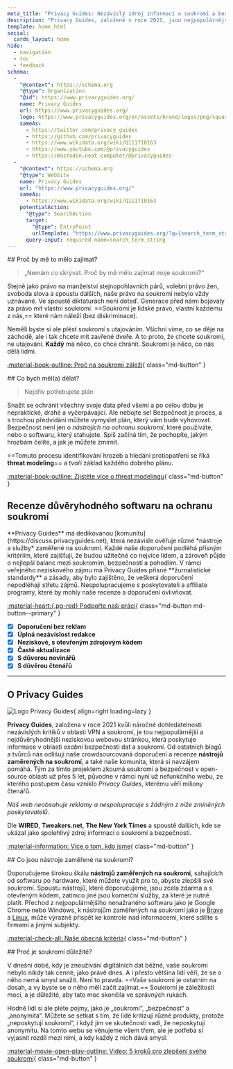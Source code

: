 ```yaml
---
meta_title: "Privacy Guides: Nezávislý zdroj informací o soukromí a bezpečnosti"
description: "Privacy Guides, založené v roce 2021, jsou nejpopulárnějším a nejdůvěryhodnějším neziskovým zdrojem pro hledání nástrojů na ochranu soukromí a učení se, jak lépe chránit svůj digitální život."
template: home.html
social:
  cards_layout: home
hide:
  - navigation
  - toc
  - feedback
schema:
  - 
    "@context": https://schema.org
    "@type": Organization
    "@id": https://www.privacyguides.org/
    name: Privacy Guides
    url: https://www.privacyguides.org/
    logo: https://www.privacyguides.org/en/assets/brand/logos/png/square/pg-yellow.png
    sameAs:
      - https://twitter.com/privacy_guides
      - https://github.com/privacyguides
      - https://www.wikidata.org/wiki/Q111710163
      - https://www.youtube.com/@privacyguides
      - https://mastodon.neat.computer/@privacyguides
  - 
    "@context": https://schema.org
    "@type": WebSite
    name: Privacy Guides
    url: "https://www.privacyguides.org/"
    sameAs:
      - https://www.wikidata.org/wiki/Q111710163
    potentialAction:
      "@type": SearchAction
      target:
        "@type": EntryPoint
        urlTemplate: "https://www.privacyguides.org/?q={search_term_string}"
      query-input: required name=search_term_string
---
```


<!-- markdownlint-disable -->
<div class="grid" markdown>
<div markdown>
## Proč by mě to mělo zajímat?

> „Nemám co skrývat. Proč by mě mělo zajímat moje soukromí?“

Stejně jako právo na manželství stejnopohlavních párů, volební právo žen, svoboda slova a spoustu dalších, naše právo na soukromí nebylo vždy uznávané. Ve spoustě diktaturách není doteď. Generace před námi bojovaly za právo mít vlastní soukromí. ==Soukromí je lidské právo, vlastní každému z nás,== které nám náleží (bez diskriminace).

Neměli byste si ale plést soukromí s utajováním. Všichni víme, co se děje na záchodě, ale i tak chcete mít zavřené dveře. A to proto, že chcete soukromí, ne utajování. **Každý** má něco, co chce chránit. Soukromí je něco, co nás dělá lidmi.

[:material-book-outline: Proč na soukromí záleží](basics/why-privacy-matters.md){ class="md-button" }
</div>

<div markdown>
## Co bych měl(a) dělat?

> Nejdřív potřebujete plán

Snažit se ochránit všechny svoje data před všemi a po celou dobu je nepraktické, drahé a vyčerpávající. Ale nebojte se! Bezpečnost je proces, a s trochou předvídání můžete vymyslet plán, který vám bude vyhovovat. Bezpečnost není jen o *nástrojích na ochranu soukromí*, které používáte, nebo o softwaru, který stahujete. Spíš začíná tím, že pochopíte, jakým hrozbám čelíte, a jak je můžete zmírnit.

==Tomuto procesu identifikování hrozeb a hledání protiopatření se říká **threat modeling**== a tvoří základ každého dobrého plánu.

[:material-book-outline: Zjistěte více o threat modelingu](basics/threat-modeling.md){ class="md-button" }
</div>
</div>

## Recenze důvěryhodného softwaru na ochranu soukromí

<div class="grid" markdown>

<div markdown>
**Privacy Guides** má dedikovanou [komunitu](https://discuss.privacyguides.net), která nezávisle ověřuje různé *nástroje a služby* zaměřené na soukromí. Každé naše doporučení podléhá přísným kritériím, které zajišťují, že budou užitečné co nejvíce lidem, a zároveň půjde o nejlepší balanc mezi soukromím, bezpečností a pohodlím. V rámci veřejného neziskového zájmu má Privacy Guides přísné **žurnalistické standardy** a zásady, aby bylo zajištěno, že veškerá doporučení nepodléhají střetu zájmů. Nespolupracujeme s poskytovateli a affiliate programy, které by mohly naše recenze a doporučení ovlivňovat.

[:material-heart:{.pg-red} Podpořte naši práci](about/donate.md){ class="md-button md-button--primary" }

</div>

- [x] **Doporučení bez reklam**
- [x] **Úplná nezávislost redakce**
- [x] **Neziskové, s otevřeným zdrojovým kódem**
- [x] **Časté aktualizace**
- [x] **S důverou novinářů**
- [x] **S důvěrou čtenářů**

</div>

---

## O Privacy Guides

![Logo Privacy Guides](assets/brand/logos/png/square/pg-yellow.png){ align=right loading=lazy }

**Privacy Guides**, založena v roce 2021 kvůli náročné dohledatelnosti nezávislých kritiků v oblasti VPN a soukromí, je tou nejpopulárnější a nejdůvěryhodnější neziskovou webovou stránkou, která poskytuje informace v oblasti *osobní* bezpečnosti dat a soukromí. Od ostatních blogů a tvůrců nás odlišují naše crowdsourcovaná doporučení a recenze **nástrojů zaměrených na soukromí**, a také naše komunita, která si navzájem pomáhá. Tým za tímto projektem zkoumá soukromí a bezpečnost v open-source oblasti už přes 5 let, původne v rámci nyní už nefunkčního webu, ze kterého postupem času vzniklo *Privacy Guides*, kterému věří miliony čtenářů.

*Náš web neobsahuje reklamy a nespolupracuje s žádným z níže zmíněných poskytovatelů.*

Dle **WIRED**, **Tweakers.net**, **The New York Times** a spoustě dalších, kde se ukázal jako spolehlivý zdroj informací o soukromí a bezpečnosti.

[:material-information: Více o tom, kdo jsme](about.md){ class="md-button" }

<div class="grid" markdown>
<div markdown>
## Co jsou nástroje zaměřené na soukromí?

Doporučujeme širokou škálu **nástrojů zaměřených na soukromí**, sahajících od softwaru po hardware, které můžete využít pro to, abyste zlepšili své soukromí. Spoustu nástrojů, které doporučujeme, jsou zcela zdarma a s otevřeným kódem, zatímco jiné jsou komerční služby, za které je nutné platit. Přechod z nejpopulárnějšího nenažraného softwaru jako je Google Chrome nebo Windows, k nástrojům zaměřených na soukromí jako je [Brave](desktop-browsers.md#brave) a [Linux](desktop.md), může výrazně přispět ke kontrole nad informacemi, které sdílíte s firmami a jinými subjekty.

[:material-check-all: Naše obecná kritéria](about/criteria.md){ class="md-button" }
</div>

<div markdown>
## Proč je soukromí důležité?

V dnešní době, kdy je zneužívání digitálních dat běžné, vaše soukromí nebylo nikdy tak cenné, jako právě dnes. A i přesto většina lidí věří, že se o něho nemá smysl snažit. Není to pravda. ==Vaše soukromí je ostatním na dosah, a vy byste se o něho měli začít zajímat.== Soukromí je záležitostí moci, a je důležité, aby tato moc skončila ve správných rukách.

Hodně lidí si ale plete pojmy, jako je „soukromí“, „bezpečnost“ a „anonymita“. Můžete se setkat s tím, že lidé kritizují různé produkty, protože „neposkytují soukromí“, i když jim ve skutečnosti vadí, že neposkytují anonymitu. Na tomto webu se věnujeme všem třem, ale je potřeba si vyjasnit rozdíl mezi nimi, a kdy každý z nich dává smysl.

[:material-movie-open-play-outline: Video: 5 kroků pro zlepšení svého soukromí](https://www.privacyguides.org/videos/2025/02/14/5-easy-steps-to-protect-yourself-online){ class="md-button" }
</div>
</div>
